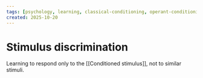 ```yaml
---
tags: [psychology, learning, classical-conditioning, operant-conditioning, observational-learning, cognition]
created: 2025-10-20
---
```

# Stimulus discrimination

Learning to respond only to the [[Conditioned stimulus]], not to similar stimuli.
